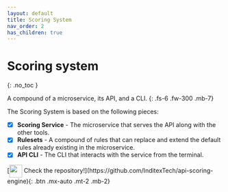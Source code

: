 ```yaml
---
layout: default
title: Scoring System
nav_order: 2
has_children: true
---
```

<!--
SPDX-FileCopyrightText: 2023 Industria de Diseño Textil S.A. INDITEX

SPDX-License-Identifier: Apache-2.0
-->

# Scoring system
{: .no_toc }

A compound of a microservice, its API, and a CLI.
{: .fs-6 .fw-300 .mb-7}

The Scoring System is based on the following pieces:

- [x] **Scoring Service** - The microservice that serves the API along with the other tools.
- [x] **Rulesets** - A compound of rules that can replace and extend the default rules already existing in the microservice.
- [x] **API CLI** - The CLI that interacts with the service from the terminal.

<span class= "d-flex mt-10">
  [<img src="./scoring-system/github-logo-gradient.png" width="30px" style="vertical-align: middle;"> Check the repository!](https://github.com/InditexTech/api-scoring-engine){: .btn .mx-auto  .mt-2 .mb-2}
</span>
